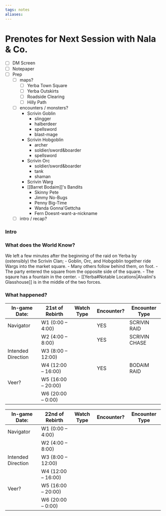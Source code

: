 ```yaml
---
tags: notes
aliases:
---
```


# Prenotes for Next Session with Nala & Co.
- [ ] DM Screen
- [ ] Notepaper
- [ ] Prep
	- [ ] maps?
		- [ ] Yerba Town Square
		- [ ] Yerba Outskirts
		- [ ] Roadside Clearing
		- [ ] Hilly Path
	- [ ] encounters / monsters?
		- Scrivin Goblin
			- slingger
			- halberdeer
			- spellsword
			- blast-mage
		- Scrivin Hobgoblin
			- archer
			- soldier/sword&boarder
			- spellsword
		- Scrivin Orc
			- soldier/sword&boarder
			- tank
			- shaman
		- Scrivin Warg
		- [[Barret Bodaim]]'s Bandits
			- Skinny Pete
			- Jimmy No-Bugs
			- Penny Big-Time
			- Wanda Gonna'Gettcha
			- Fern Doesnt-want-a-nickname
	- [ ] intro / recap?

### Intro


### What does the World Know?

We left a few minutes after the beginning of the raid on Yerba by (ostensibly) the Scrivin Clan;
	- Goblin, Orc, and Hobgoblin together ride Wargs into the market square.
	- Many others follow behind them, on foot.
	- The party entered the square from the opposite side of the square.
	- The sqaure has a fountain in the center.
	- [[Yerba#Notable Locations|Alvalini's Glasshouse]] is in the middle of the two forces.

### What happened?

| In-game Date:      | 21st of Rebirth | Watch Type | Encounter? | Encounter Type |
| ------------------ | ------------------ | ---------- | ---------- | -------------- |
| Navigator          | W1 (0:00 – 4:00)   |            |YES|SCRIVIN RAID|
|                    | W2 (4:00 – 8:00)   |            |YES|SCRIVIN CHASE|
| Intended Direction | W3 (8:00 – 12:00)  |            |            |                |
|                    | W4 (12:00 – 16:00) |            |YES|BODAIM RAID|
| Veer?              | W5 (16:00 – 20:00) |            |            |                |
|                    | W6 (20:00 – 0:00)  |            |            |                |

| In-game Date:      | 22nd of Rebirth | Watch Type | Encounter? | Encounter Type |
| ------------------ | ------------------ | ---------- | ---------- | -------------- |
| Navigator          | W1 (0:00 – 4:00)   |            |            |                |
|                    | W2 (4:00 – 8:00)   |            |            |                |
| Intended Direction | W3 (8:00 – 12:00)  |            |            |                |
|                    | W4 (12:00 – 16:00) |            |            |                |
| Veer?              | W5 (16:00 – 20:00) |            |            |                |
|                    | W6 (20:00 – 0:00)  |            |            |                |
